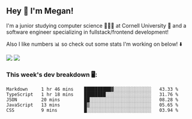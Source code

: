 ## Hey 👋 I'm Megan! 
I'm a junior studying computer science 👩🏻‍💻 at Cornell University 🐻 and a software engineer specializing in fullstack/frontend development!

Also I like numbers 📊 so check out some stats I'm working on below! ⬇️

<img src="https://github-readme-stats.vercel.app/api?username=meganyin13&show_icons=true&hide=stars&count_private=true" />

<img src="https://github-readme-stats.vercel.app/api/top-langs/?username=meganyin13&layout=compact&hide=Jupyter%20Notebook" />

### This week's dev breakdown 🖥:
<!--START_SECTION:waka-->
```text
Markdown     1 hr 46 mins    ██████████▓░░░░░░░░░░░░░░   43.33 % 
TypeScript   1 hr 18 mins    ████████░░░░░░░░░░░░░░░░░   31.76 % 
JSON         20 mins         ██░░░░░░░░░░░░░░░░░░░░░░░   08.28 % 
JavaScript   13 mins         █▒░░░░░░░░░░░░░░░░░░░░░░░   05.65 % 
CSS          9 mins          █░░░░░░░░░░░░░░░░░░░░░░░░   03.94 % 
```
<!--END_SECTION:waka-->
